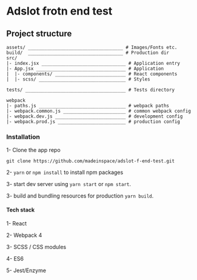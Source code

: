 # Adslot frotn end test

## Project structure

````
assets/ ___________________________________ # Images/Fonts etc.
build/  ___________________________________ # Production dir
src/
|- index.jsx _______________________________ # Application entry 
|- App.jsx _________________________________ # Application
|  |- components/ __________________________ # React components
|  |- scss/ ________________________________ # Styles

tests/ _____________________________________ # Tests directory

webpack
|- paths.js ________________________________ # webpack paths
|- webpack.common.js _______________________ # common webpack config
|- webpack.dev.js __________________________ # development config
|- webpack.prod.js _________________________ # production config      
````


### Installation

1- Clone the app repo

`git clone https://github.com/madeinspace/adslot-f-end-test.git`

2- `yarn` or `npm install` to install npm packages

3- start dev server using `yarn start` or `npm start`.

3- build and bundling resources for production `yarn build`.

#### Tech stack

1- React

2- Webpack 4

3- SCSS / CSS modules

4- ES6

5- Jest/Enzyme
